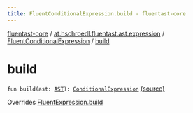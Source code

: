 ```yaml
---
title: FluentConditionalExpression.build - fluentast-core
---
```


[fluentast-core](../../index.html) / [at.hschroedl.fluentast.ast.expression](../index.html) / [FluentConditionalExpression](index.html) / [build](.)

# build

`fun build(ast: `[`AST`](https://help.eclipse.org/neon/topic/org.eclipse.jdt.doc.isv/reference/api/org/eclipse/jdt/core/dom/AST.html)`): `[`ConditionalExpression`](https://help.eclipse.org/neon/topic/org.eclipse.jdt.doc.isv/reference/api/org/eclipse/jdt/core/dom/ConditionalExpression.html) [(source)](https://github.com/hschroedl/FluentAST/tree/master/core/src/main/kotlin//at.hschroedl.fluentast/ast/expression/ConditionalExpression.kt#L9)

Overrides [FluentExpression.build](../-fluent-expression/build.html)

